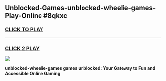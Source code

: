 
## Unblocked-Games-unblocked-wheelie-games-Play-Online #8qkxc
<h3>
<a href="https://news.freeplayer.one?title=unblocked-wheelie-games&ref=3">CLICK TO PLAY</a></h3>
<hr>

<h3>
<a href="https://news.freeplayer.one?title=unblocked-wheelie-games&ref=3">CLICK 2 PLAY</a>
  
</h3>

<a href="https://news.freeplayer.one?title=unblocked-wheelie-games&ref=3"><img src="https://clearcache.store/games.png"></a>


**unblocked-wheelie-games games unblocked: Your Gateway to Fun and Accessible Online Gaming**
